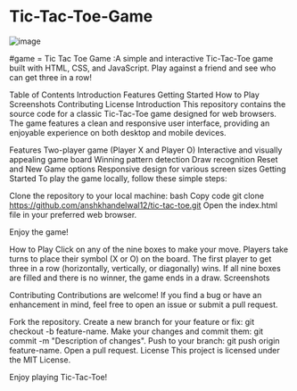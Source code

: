# Tic-Tac-Toe-Game
![image](https://github.com/anshkhandelwal12/Tic-Tac-Toe-Game/assets/59608260/983311a6-3ac5-4105-aa72-a1c4d1f98b93)



#game = Tic Tac Toe Game
:A simple and interactive Tic-Tac-Toe game built with HTML, CSS, and JavaScript. Play against a friend and see who can get three in a row!

Table of Contents
Introduction
Features
Getting Started
How to Play
Screenshots
Contributing
License
Introduction
This repository contains the source code for a classic Tic-Tac-Toe game designed for web browsers. The game features a clean and responsive user interface, providing an enjoyable experience on both desktop and mobile devices.

Features
Two-player game (Player X and Player O)
Interactive and visually appealing game board
Winning pattern detection
Draw recognition
Reset and New Game options
Responsive design for various screen sizes
Getting Started
To play the game locally, follow these simple steps:

Clone the repository to your local machine:
bash
Copy code
git clone https://github.com/anshkhandelwal12/tic-tac-toe.git
Open the index.html file in your preferred web browser.

Enjoy the game!

How to Play
Click on any of the nine boxes to make your move.
Players take turns to place their symbol (X or O) on the board.
The first player to get three in a row (horizontally, vertically, or diagonally) wins.
If all nine boxes are filled and there is no winner, the game ends in a draw.
Screenshots


Contributing
Contributions are welcome! If you find a bug or have an enhancement in mind, feel free to open an issue or submit a pull request.

Fork the repository.
Create a new branch for your feature or fix: git checkout -b feature-name.
Make your changes and commit them: git commit -m "Description of changes".
Push to your branch: git push origin feature-name.
Open a pull request.
License
This project is licensed under the MIT License.

Enjoy playing Tic-Tac-Toe!





